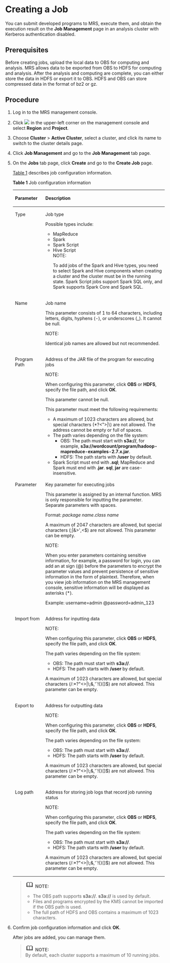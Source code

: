 # Creating a Job<a name="EN-US_TOPIC_0125375669"></a>

You can submit developed programs to MRS, execute them, and obtain the execution result on the  **Job Management**  page in an analysis cluster with Kerberos authentication disabled.

## Prerequisites<a name="sb2eb76a9f2e34218a5cebb25821aee87"></a>

Before creating jobs, upload the local data to OBS for computing and analysis. MRS allows data to be exported from OBS to HDFS for computing and analysis. After the analysis and computing are complete, you can either store the data in HDFS or export it to OBS. HDFS and OBS can store compressed data in the format of bz2 or gz.

## Procedure<a name="s9fd52b50176c4cdb8be9442ebf5ffad3"></a>

1.  Log in to the MRS management console.
2.  Click  ![](figures/wwx437827-中软基础平台部-datasight-image-bbfbe22f-2a2d-4e1b-8f10-a7782fd1d3ed-1.png)  in the upper-left corner on the management console and select **Region** and **Project**.
3.  Choose  **Cluster**  \>  **Active Cluster**, select a cluster, and click its name to switch to the cluster details page.
4.  Click  **Job Management** and go to the **Job Management**  tab page.
5.  On the  **Jobs** tab page, click **Create** and go to the **Create Job**  page.

    [Table 1](#t41b1b4e7de204ba0a0573de7c9b1a22f)  describes job configuration information.  

    **Table  1**  Job configuration information

    <a name="t41b1b4e7de204ba0a0573de7c9b1a22f"></a>
    <table><thead align="left"><tr id="reee2bf14c87b49d59a1e28f686c63781"><th class="cellrowborder" valign="top" width="20%" id="mcps1.2.3.1.1"><p id="a4334da7627fe4a65b213372a62785d64"><a name="a4334da7627fe4a65b213372a62785d64"></a><a name="a4334da7627fe4a65b213372a62785d64"></a>Parameter</p>
    </th>
    <th class="cellrowborder" valign="top" width="80%" id="mcps1.2.3.1.2"><p id="ac065ca5cdff34b00915899a878d83c98"><a name="ac065ca5cdff34b00915899a878d83c98"></a><a name="ac065ca5cdff34b00915899a878d83c98"></a>Description</p>
    </th>
    </tr>
    </thead>
    <tbody><tr id="rfac5bced682f4cbabeb6e5ad247c54c8"><td class="cellrowborder" valign="top" width="20%" headers="mcps1.2.3.1.1 "><p id="ab4bb5c9dc62a426e82f17a9106595c03"><a name="ab4bb5c9dc62a426e82f17a9106595c03"></a><a name="ab4bb5c9dc62a426e82f17a9106595c03"></a>Type</p>
    </td>
    <td class="cellrowborder" valign="top" width="80%" headers="mcps1.2.3.1.2 "><p id="a5e589553134f41239f9d6cea303b1766"><a name="a5e589553134f41239f9d6cea303b1766"></a><a name="a5e589553134f41239f9d6cea303b1766"></a>Job type</p>
    <p id="p8745144184211"><a name="p8745144184211"></a><a name="p8745144184211"></a>Possible types include:</p>
    <a name="ud5ecb924fe8f4f4c90cf4ad44a7c76a6"></a><a name="ud5ecb924fe8f4f4c90cf4ad44a7c76a6"></a><ul id="ud5ecb924fe8f4f4c90cf4ad44a7c76a6"><li>MapReduce</li><li>Spark</li><li>Spark Script</li><li>Hive Script<div class="note" id="n53c0bc27177d43d3870170c1bf70b44d"><a name="n53c0bc27177d43d3870170c1bf70b44d"></a><a name="n53c0bc27177d43d3870170c1bf70b44d"></a><span class="notetitle"> NOTE: </span><div class="notebody"><p id="ab2e889f445e245faad96ec346a558952"><a name="ab2e889f445e245faad96ec346a558952"></a><a name="ab2e889f445e245faad96ec346a558952"></a>To add jobs of the Spark and Hive types, you need to select Spark and Hive components when creating a cluster and the cluster must be in the running state. Spark Script jobs support Spark SQL only, and Spark supports Spark Core and Spark SQL.</p>
    </div></div>
    </li></ul>
    </td>
    </tr>
    <tr id="refbfee24384349d587e01ffe8f4a9bf0"><td class="cellrowborder" valign="top" width="20%" headers="mcps1.2.3.1.1 "><p id="ac5e94e37a47b40638becc58c9bbc0038"><a name="ac5e94e37a47b40638becc58c9bbc0038"></a><a name="ac5e94e37a47b40638becc58c9bbc0038"></a>Name</p>
    </td>
    <td class="cellrowborder" valign="top" width="80%" headers="mcps1.2.3.1.2 "><p id="p56747809184242"><a name="p56747809184242"></a><a name="p56747809184242"></a>Job name</p>
    <p id="a60857bdc2df642b8b8a784bf9fbcc6ad"><a name="a60857bdc2df642b8b8a784bf9fbcc6ad"></a><a name="a60857bdc2df642b8b8a784bf9fbcc6ad"></a>This parameter consists of 1 to 64 characters, including letters, digits, hyphens (-), or underscores (_). It cannot be null.</p>
    <div class="note" id="ncada14c7cdf54a1ea777bb04115c03d5"><a name="ncada14c7cdf54a1ea777bb04115c03d5"></a><a name="ncada14c7cdf54a1ea777bb04115c03d5"></a><span class="notetitle"> NOTE: </span><div class="notebody"><p id="a266763530cee44efa275e3eb5d3b41ce"><a name="a266763530cee44efa275e3eb5d3b41ce"></a><a name="a266763530cee44efa275e3eb5d3b41ce"></a>Identical job names are allowed but not recommended.</p>
    </div></div>
    </td>
    </tr>
    <tr id="r12b89f8121a84bfcaf9939f13235b567"><td class="cellrowborder" valign="top" width="20%" headers="mcps1.2.3.1.1 "><p id="a6e1044718f454048a297560cd911b05b"><a name="a6e1044718f454048a297560cd911b05b"></a><a name="a6e1044718f454048a297560cd911b05b"></a>Program Path</p>
    </td>
    <td class="cellrowborder" valign="top" width="80%" headers="mcps1.2.3.1.2 "><p id="zh-cn_topic_0012808240_p655627719565"><a name="zh-cn_topic_0012808240_p655627719565"></a><a name="zh-cn_topic_0012808240_p655627719565"></a>Address of the JAR file of the program for executing jobs</p>
    <div class="note" id="note15626919144040"><a name="note15626919144040"></a><a name="note15626919144040"></a><span class="notetitle"> NOTE: </span><div class="notebody"><p id="p54260708144042"><a name="p54260708144042"></a><a name="p54260708144042"></a>When configuring this parameter, click <span class="uicontrol" id="uicontrol36255677184339"><a name="uicontrol36255677184339"></a><a name="uicontrol36255677184339"></a><b>OBS</b></span>&nbsp;or&nbsp;<span class="uicontrol" id="uicontrol62915606184343"><a name="uicontrol62915606184343"></a><a name="uicontrol62915606184343"></a><b>HDFS</b></span>, specify the file path, and click&nbsp;<span class="uicontrol" id="uicontrol2353869218444"><a name="uicontrol2353869218444"></a><a name="uicontrol2353869218444"></a><b>OK</b></span>.</p>
    </div></div>
    <p id="p43404015161033"><a name="p43404015161033"></a><a name="p43404015161033"></a>This parameter cannot be null.</p>
    <p id="p52747342161040"><a name="p52747342161040"></a><a name="p52747342161040"></a>This parameter must meet the following requirements:</p>
    <a name="u42400e6ea82e41eeb54149ec6aaed27a"></a><a name="u42400e6ea82e41eeb54149ec6aaed27a"></a><ul id="u42400e6ea82e41eeb54149ec6aaed27a"><li>A maximum of 1023 characters are allowed, but special characters (*?&lt;"&gt;|\) are not allowed. The address cannot be empty or full of spaces.</li><li>The path varies depending on the file system:<a name="zh-cn_topic_0012808240_ul56833471484"></a><a name="zh-cn_topic_0012808240_ul56833471484"></a><ul id="zh-cn_topic_0012808240_ul56833471484"><li>OBS: The path must start with <span class="parmvalue" id="parmvalue48783559103035"><a name="parmvalue48783559103035"></a><a name="parmvalue48783559103035"></a><b>s3a://</b></span>, for example,&nbsp;<span class="parmvalue" id="parmvalue9052323184456"><a name="parmvalue9052323184456"></a><a name="parmvalue9052323184456"></a><b>s3a://wordcount/program/hadoop-mapreduce-examples-2.7.x.jar</b></span>.</li><li>HDFS: The path start<span id="ph10557540101248"><a name="ph10557540101248"></a><a name="ph10557540101248"></a>s</span>&nbsp;with&nbsp;<span class="parmvalue" id="parmvalue61413448184512"><a name="parmvalue61413448184512"></a><a name="parmvalue61413448184512"></a><b>/user</b></span> by default.</li></ul>
    </li><li>Spark Script must end with <span class="parmvalue" id="parmvalue20489296184735"><a name="parmvalue20489296184735"></a><a name="parmvalue20489296184735"></a><b>.sql</b></span>; MapReduce and Spark must end with&nbsp;<span class="parmvalue" id="parmvalue45886169184745"><a name="parmvalue45886169184745"></a><a name="parmvalue45886169184745"></a><b>.jar</b></span>.&nbsp;<span class="parmvalue" id="parmvalue5728906518481"><a name="parmvalue5728906518481"></a><a name="parmvalue5728906518481"></a><b>sql</b></span>,&nbsp;<span class="parmvalue" id="parmvalue5098841918485"><a name="parmvalue5098841918485"></a><a name="parmvalue5098841918485"></a><b>jar</b></span> are case-insensitive.</li></ul>
    </td>
    </tr>
    <tr id="rfb022e27827d4b2ea6cc512692b43321"><td class="cellrowborder" valign="top" width="20%" headers="mcps1.2.3.1.1 "><p id="a369cd2540a9c4b3a9f065196f68c597a"><a name="a369cd2540a9c4b3a9f065196f68c597a"></a><a name="a369cd2540a9c4b3a9f065196f68c597a"></a>Parameter</p>
    </td>
    <td class="cellrowborder" valign="top" width="80%" headers="mcps1.2.3.1.2 "><p id="p42315513113559"><a name="p42315513113559"></a><a name="p42315513113559"></a>Key parameter for executing jobs</p>
    <p id="afdce421fc89e42fa97c6fd6f84d7041a"><a name="afdce421fc89e42fa97c6fd6f84d7041a"></a><a name="afdce421fc89e42fa97c6fd6f84d7041a"></a>This parameter is assigned by an internal function. MRS is only responsible for inputting the parameter. Separate parameters with spaces.</p>
    <p id="p6925711151153"><a name="p6925711151153"></a><a name="p6925711151153"></a>Format: <em id="i5620649718302"><a name="i5620649718302"></a><a name="i5620649718302"></a>package name</em>.<em id="i3192458818307"><a name="i3192458818307"></a><a name="i3192458818307"></a>class name</em></p>
    <p id="a3d7fad576c944080ac7c6e7f5249d76c"><a name="a3d7fad576c944080ac7c6e7f5249d76c"></a><a name="a3d7fad576c944080ac7c6e7f5249d76c"></a>A maximum of 2047 characters are allowed, but special characters (;|&amp;&gt;',&lt;$) are not allowed. This parameter can be empty.</p>
    <div class="note" id="note62371709174814"><a name="note62371709174814"></a><a name="note62371709174814"></a><span class="notetitle"> NOTE: </span><div class="notebody"><p id="p1818632720364"><a name="p1818632720364"></a><a name="p1818632720364"></a>When you enter parameters containing sensitive information, for example, a password for login, you can add an at sign (@) before the parameters to encrypt the parameter values and prevent persistence of sensitive information in the form of plaintext. Therefore, when you view job information on the MRS management console, sensitive information will be displayed as asterisks (*).</p>
    <p id="p31871527123616"><a name="p31871527123616"></a><a name="p31871527123616"></a>Example: username=admin @password=admin_123</p>
    </div></div>
    </td>
    </tr>
    <tr id="rc43b8e4a509345cab4f6deaabd22193d"><td class="cellrowborder" valign="top" width="20%" headers="mcps1.2.3.1.1 "><p id="af024bfe1076d43a5aa47af87ef30a995"><a name="af024bfe1076d43a5aa47af87ef30a995"></a><a name="af024bfe1076d43a5aa47af87ef30a995"></a>Import from</p>
    </td>
    <td class="cellrowborder" valign="top" width="80%" headers="mcps1.2.3.1.2 "><p id="a38dd85fb389b45ca82b8fc61cf15cf4d"><a name="a38dd85fb389b45ca82b8fc61cf15cf4d"></a><a name="a38dd85fb389b45ca82b8fc61cf15cf4d"></a>Address for inputting data</p>
    <div class="note" id="note20812668184528"><a name="note20812668184528"></a><a name="note20812668184528"></a><span class="notetitle"> NOTE: </span><div class="notebody"><p id="p53096288184528"><a name="p53096288184528"></a><a name="p53096288184528"></a>When configuring this parameter, click <span class="uicontrol" id="uicontrol8104552184528"><a name="uicontrol8104552184528"></a><a name="uicontrol8104552184528"></a><b>OBS</b></span>&nbsp;or&nbsp;<span class="uicontrol" id="uicontrol5832108184528"><a name="uicontrol5832108184528"></a><a name="uicontrol5832108184528"></a><b>HDFS</b></span>, specify the file path, and click&nbsp;<span class="uicontrol" id="uicontrol52488972184528"><a name="uicontrol52488972184528"></a><a name="uicontrol52488972184528"></a><b>OK</b></span>.</p>
    </div></div>
    <div class="p" id="af31ec6a2c4f84d50866030025cb33237"><a name="af31ec6a2c4f84d50866030025cb33237"></a><a name="af31ec6a2c4f84d50866030025cb33237"></a>The path varies depending on the file system:<a name="u59527a44d328453b935e0f630d3344b6"></a><a name="u59527a44d328453b935e0f630d3344b6"></a><ul id="u59527a44d328453b935e0f630d3344b6"><li>OBS: The path must start with <span class="parmvalue" id="parmvalue2852075103051"><a name="parmvalue2852075103051"></a><a name="parmvalue2852075103051"></a><b>s3a://</b></span>.</li><li>HDFS: The path start<span id="ph1110160101322"><a name="ph1110160101322"></a><a name="ph1110160101322"></a>s</span>&nbsp;with&nbsp;<span class="parmvalue" id="parmvalue33130420184842"><a name="parmvalue33130420184842"></a><a name="parmvalue33130420184842"></a><b>/user</b></span> by default.</li></ul>
    </div>
    <p id="ac2c6aa3521694d95b67435709ca3cadb"><a name="ac2c6aa3521694d95b67435709ca3cadb"></a><a name="ac2c6aa3521694d95b67435709ca3cadb"></a>A maximum of 1023 characters are allowed, but special characters (/:*?"&lt;&gt;|\;&amp;,'`!{}[]$) are not allowed. This parameter can be empty.</p>
    </td>
    </tr>
    <tr id="ra2413bc54794419e8cfbd71aee1c3e1a"><td class="cellrowborder" valign="top" width="20%" headers="mcps1.2.3.1.1 "><p id="a9317910079a244cd90d8d01d3372a3e6"><a name="a9317910079a244cd90d8d01d3372a3e6"></a><a name="a9317910079a244cd90d8d01d3372a3e6"></a>Export to</p>
    </td>
    <td class="cellrowborder" valign="top" width="80%" headers="mcps1.2.3.1.2 "><p id="af5c36a51bdbe4051be008b1daef194b1"><a name="af5c36a51bdbe4051be008b1daef194b1"></a><a name="af5c36a51bdbe4051be008b1daef194b1"></a>Address for outputting data</p>
    <div class="note" id="note24071774185059"><a name="note24071774185059"></a><a name="note24071774185059"></a><span class="notetitle"> NOTE: </span><div class="notebody"><p id="p15319375185059"><a name="p15319375185059"></a><a name="p15319375185059"></a>When configuring this parameter, click <span class="uicontrol" id="uicontrol3656652185059"><a name="uicontrol3656652185059"></a><a name="uicontrol3656652185059"></a><b>OBS</b></span>&nbsp;or&nbsp;<span class="uicontrol" id="uicontrol32909868185059"><a name="uicontrol32909868185059"></a><a name="uicontrol32909868185059"></a><b>HDFS</b></span>, specify the file path, and click&nbsp;<span class="uicontrol" id="uicontrol27753362185059"><a name="uicontrol27753362185059"></a><a name="uicontrol27753362185059"></a><b>OK</b></span>.</p>
    </div></div>
    <div class="p" id="p5554430185132"><a name="p5554430185132"></a><a name="p5554430185132"></a>The path varies depending on the file system:<a name="ul49989877185132"></a><a name="ul49989877185132"></a><ul id="ul49989877185132"><li>OBS: The path must start with <span class="parmvalue" id="parmvalue3956493010312"><a name="parmvalue3956493010312"></a><a name="parmvalue3956493010312"></a><b>s3a://</b></span>.</li><li>HDFS: The path start<span id="ph22704655101342"><a name="ph22704655101342"></a><a name="ph22704655101342"></a>s</span>&nbsp;with&nbsp;<span class="parmvalue" id="parmvalue22565872185132"><a name="parmvalue22565872185132"></a><a name="parmvalue22565872185132"></a><b>/user</b></span> by default.</li></ul>
    </div>
    <p id="p1766256185132"><a name="p1766256185132"></a><a name="p1766256185132"></a>A maximum of 1023 characters are allowed, but special characters (/:*?"&lt;&gt;|\;&amp;,'`!{}[]$) are not allowed. This parameter can be empty.</p>
    </td>
    </tr>
    <tr id="r18bee9be1b28462889e2f7cd897665f6"><td class="cellrowborder" valign="top" width="20%" headers="mcps1.2.3.1.1 "><p id="a188eada0a50c471fb1ff0a6c48313130"><a name="a188eada0a50c471fb1ff0a6c48313130"></a><a name="a188eada0a50c471fb1ff0a6c48313130"></a>Log path</p>
    </td>
    <td class="cellrowborder" valign="top" width="80%" headers="mcps1.2.3.1.2 "><p id="a75fcb83ea61f45329f91dca890696234"><a name="a75fcb83ea61f45329f91dca890696234"></a><a name="a75fcb83ea61f45329f91dca890696234"></a>Address for storing job logs that record job running status</p>
    <div class="note" id="note3323391118513"><a name="note3323391118513"></a><a name="note3323391118513"></a><span class="notetitle"> NOTE: </span><div class="notebody"><p id="p3066974818513"><a name="p3066974818513"></a><a name="p3066974818513"></a>When configuring this parameter, click <span class="uicontrol" id="uicontrol759227918513"><a name="uicontrol759227918513"></a><a name="uicontrol759227918513"></a><b>OBS</b></span>&nbsp;or&nbsp;<span class="uicontrol" id="uicontrol122164918513"><a name="uicontrol122164918513"></a><a name="uicontrol122164918513"></a><b>HDFS</b></span>, specify the file path, and click&nbsp;<span class="uicontrol" id="uicontrol1099484318513"><a name="uicontrol1099484318513"></a><a name="uicontrol1099484318513"></a><b>OK</b></span>.</p>
    </div></div>
    <p id="a4498f0b3c3fd41859e03587692fcd539"><a name="a4498f0b3c3fd41859e03587692fcd539"></a><a name="a4498f0b3c3fd41859e03587692fcd539"></a>The path varies depending on the file system:</p>
    <a name="ul37232875185145"></a><a name="ul37232875185145"></a><ul id="ul37232875185145"><li>OBS: The path must start with <span class="parmvalue" id="parmvalue1788258310319"><a name="parmvalue1788258310319"></a><a name="parmvalue1788258310319"></a><b>s3a://</b></span>.</li><li>HDFS: The path start<span id="ph59977425101351"><a name="ph59977425101351"></a><a name="ph59977425101351"></a>s</span>&nbsp;with&nbsp;<span class="parmvalue" id="parmvalue8630490185145"><a name="parmvalue8630490185145"></a><a name="parmvalue8630490185145"></a><b>/user</b></span> by default.</li></ul>
    <p id="p27981107185145"><a name="p27981107185145"></a><a name="p27981107185145"></a>A maximum of 1023 characters are allowed, but special characters (/:*?"&lt;&gt;|\;&amp;,'`!{}[]$) are not allowed. This parameter can be empty.</p>
    </td>
    </tr>
    </tbody>
    </table>

    >![](public_sys-resources/icon-note.gif) **NOTE:**   
    >-   The OBS path supports  **s3a://**. **s3a://**  is used by default.  
    >-   Files and programs encrypted by the KMS cannot be imported if the OBS path is used.  
    >-   The full path of HDFS and OBS contains a maximum of 1023 characters.  

6.  Confirm job configuration information and click  **OK**.

    After jobs are added, you can manage them.

    >![](public_sys-resources/icon-note.gif) **NOTE:**   
    >By default, each cluster supports a maximum of 10 running jobs.  


